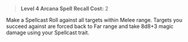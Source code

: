> **Level 4 Arcana Spell**
> **Recall Cost:** 2

Make a Spellcast Roll against all targets within Melee range. Targets you succeed against are forced back to Far range and take 8d8+3 magic damage using your Spellcast trait.
